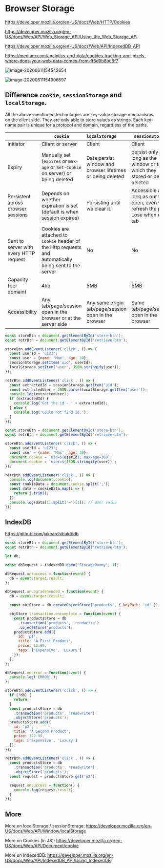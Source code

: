 # Browser Storage

https://developer.mozilla.org/en-US/docs/Web/HTTP/Cookies

https://developer.mozilla.org/en-US/docs/Web/API/Web_Storage_API/Using_the_Web_Storage_API

https://developer.mozilla.org/en-US/docs/Web/API/IndexedDB_API

https://medium.com/analytics-and-data/cookies-tracking-and-pixels-where-does-your-web-data-comes-from-ff5d9b8bc8f7

![image-20200611154542654](C:\Users\ASUS\AppData\Roaming\Typora\typora-user-images\image-20200611154542654.png)

![image-20200611154906597](C:\Users\ASUS\AppData\Roaming\Typora\typora-user-images\image-20200611154906597.png)

## Difference `cookie`, `sessionStorage` and `localStorage`.

All the above-mentioned technologies are key-value storage mechanisms on the client side. They are only able to store values as strings. Each key-name pair is unique for a protocol and domain, regardless of the paths.

|                                        | `cookie`                                                     | `localStorage`                                             | `sessionStorage`                                             |
| -------------------------------------- | ------------------------------------------------------------ | :--------------------------------------------------------- | ------------------------------------------------------------ |
| Initiator                              | Client or server                                             | Client                                                     | Client                                                       |
| Expiry                                 | Manually set (`expires` or `max-age` or `Set-Cookie` on server) or being deleted | Data persist window and browser lifetimes or being deleted | persist only as long as the window or tab in which they stored or being deleted |
| Persistent across browser sessions     | Depends on whether expiration is set (default is when session expires) | Persisting until we clear it.                              | Accessible as long as our tab is open, even we refresh the page.   Lose when close tab |
| Sent to server with every HTTP request | Cookies are attached to `Cookie` header of the Http requests and automatically being sent to the server | No                                                         | No                                                           |
| Capacity (per domain)                  | 4kb                                                          | 5MB                                                        | 5MB                                                          |
| Accessibility                          | Any tab/page/session open in the browser or at the server side | Any same origin tab/page/session open in the browser       | Same tab/page/session open in the browser                    |

```js
const storeBtn = document.getElementById('store-btn');
const retrBtn = document.getElementById('retrieve-btn');

storeBtn.addEventListener('click', () => {
  const userId = 'u123';
  const user = {name: 'Max', age: 30};
  sessionStorage.setItem('uid', userId);
  localStorage.setItem('user', JSON.stringify(user));
});

retrBtn.addEventListener('click', () => {
  const extractedId = sessionStorage.getItem('uid');
  const extractedUser = JSON.parse(localStorage.getItem('user'));
  console.log(extractedUser);
  if (extractedId) {
    console.log('Got the id - ' + extractedId);
  } else {
    console.log('Could not find id.');
  }
});
```

```js
const storeBtn = document.getElementById('store-btn');
const retrBtn = document.getElementById('retrieve-btn');

storeBtn.addEventListener('click', () => {
  const userId = 'u123';
  const user = {name: 'Max', age: 30};
  document.cookie = `uid=${userId}; max-age=360`;
  document.cookie = `user=${JSON.stringify(user)}`;
});

retrBtn.addEventListener('click', () => {
  console.log(document.cookie);
  const cookieData = document.cookie.split(';');
  const data = cookieData.map(i => {
    return i.trim();
  });
  console.log(data[1].split('=')[1]); // user value
});

```

## IndexDB

https://github.com/jakearchibald/idb

```js
const storeBtn = document.getElementById('store-btn');
const retrBtn = document.getElementById('retrieve-btn');

let db;

const dbRequest = indexedDB.open('StorageDummy', 1);

dbRequest.onsuccess = function(event) {
  db = event.target.result;
};

dbRequest.onupgradeneeded = function(event) {
  db = event.target.result;

  const objStore = db.createObjectStore('products', { keyPath: 'id' });

  objStore.transaction.oncomplete = function(event) {
    const productsStore = db
      .transaction('products', 'readwrite')
      .objectStore('products');
    productsStore.add({
      id: 'p1',
      title: 'A First Product',
      price: 12.99,
      tags: ['Expensive', 'Luxury']
    });
  };
};

dbRequest.onerror = function(event) {
  console.log('ERROR!');
};

storeBtn.addEventListener('click', () => {
  if (!db) {
    return;
  }
  const productsStore = db
    .transaction('products', 'readwrite')
    .objectStore('products');
  productsStore.add({
    id: 'p2',
    title: 'A Second Product',
    price: 122.99,
    tags: ['Expensive', 'Luxury']
  });
});

retrBtn.addEventListener('click', () => {
  const productsStore = db
    .transaction('products', 'readwrite')
    .objectStore('products');
  const request = productsStore.get('p2');

  request.onsuccess = function() {
    console.log(request.result);
  }
});

```

## More

More on localStorage / sessionStorage: https://developer.mozilla.org/en-US/docs/Web/API/Window/localStorage

More on Cookies (in JS): https://developer.mozilla.org/en-US/docs/Web/API/Document/cookie

More on IndexedDB: https://developer.mozilla.org/en-US/docs/Web/API/IndexedDB_API/Using_IndexedDB